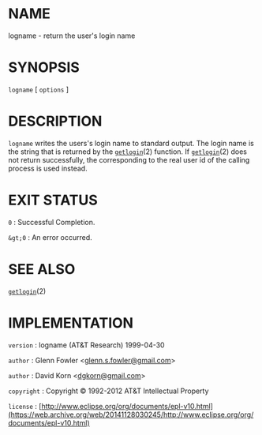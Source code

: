 # NAME

logname - return the user's login name

# SYNOPSIS

`logname` \[ `options` \]

# DESCRIPTION

`logname` writes the users's login name to standard output. The login
name is the string that is returned by the
[`getlogin`](/web/20141128030245/http://www2.research.att.com/~astopen/man/man2/getlogin.html)(2)
function. If
[`getlogin`](/web/20141128030245/http://www2.research.att.com/~astopen/man/man2/getlogin.html)(2)
does not return successfully, the corresponding to the real user id of
the calling process is used instead.

# EXIT STATUS

`0`
: Successful Completion.

`&gt;0`
:   An error occurred.

# SEE ALSO

[`getlogin`](/web/20141128030245/http://www2.research.att.com/~astopen/man/man2/getlogin.html)(2)

# IMPLEMENTATION

`version`
:   logname (AT&T Research) 1999-04-30

`author`
:   Glenn Fowler
    &lt;[glenn.s.fowler@gmail.com](https://web.archive.org/web/20141128030245/mailto:glenn.s.fowler@gmail.com)&gt;

`author`
:   David Korn
    &lt;[dgkorn@gmail.com](https://web.archive.org/web/20141128030245/mailto:dgkorn@gmail.com)&gt;

`copyright`
:   Copyright © 1992-2012 AT&T Intellectual Property

`license`
:   [http://www.eclipse.org/org/documents/epl-v10.html](https://web.archive.org/web/20141128030245/http://www.eclipse.org/org/documents/epl-v10.html)


